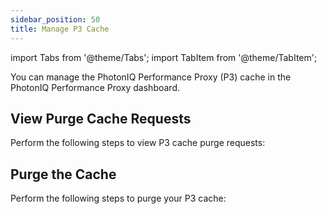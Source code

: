 ```yaml
---
sidebar_position: 50
title: Manage P3 Cache
---
```

import Tabs from '@theme/Tabs';
import TabItem from '@theme/TabItem';

You can manage the PhotonIQ Performance Proxy (P3) cache in the PhotonIQ Performance Proxy dashboard.

## View Purge Cache Requests

Perform the following steps to view P3 cache purge requests:



## Purge the Cache

Perform the following steps to purge your P3 cache:

